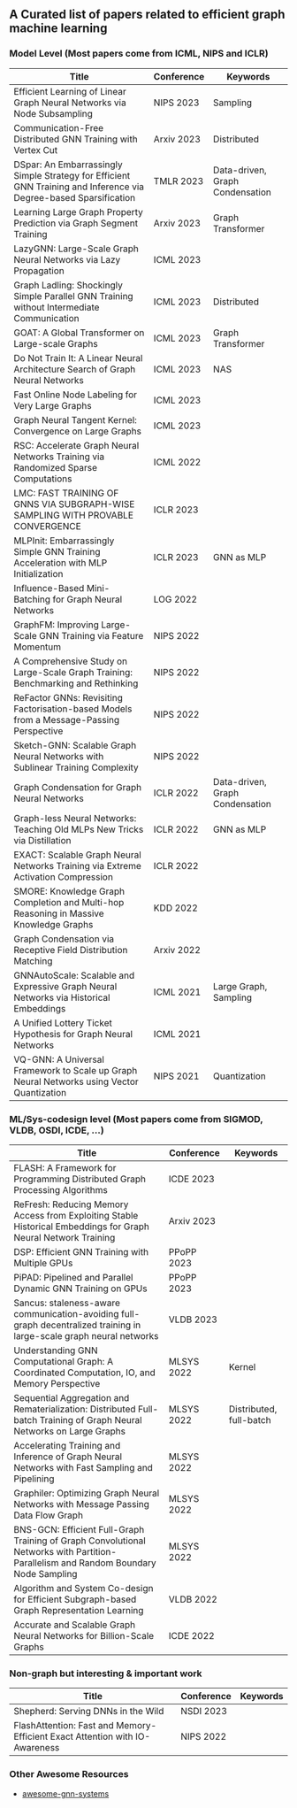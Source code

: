 ## A Curated list of papers related to efficient graph machine learning


### Model Level (Most papers come from ICML, NIPS and ICLR)
| **Title**                                                                                 | **Conference** | **Keywords**          |
|-------------------------------------------------------------------------------------------|----------------|-----------------------|
| Efficient Learning of Linear Graph Neural Networks via Node Subsampling                   | NIPS 2023      | Sampling              |
| Communication-Free Distributed GNN Training with Vertex Cut                               | Arxiv 2023     | Distributed           |
| DSpar: An Embarrassingly Simple Strategy for Efficient GNN Training and Inference via Degree-based Sparsification | TMLR 2023 | Data-driven, Graph Condensation|
| Learning Large Graph Property Prediction via Graph Segment Training                       | Arxiv 2023     | Graph Transformer     |
| LazyGNN: Large-Scale Graph Neural Networks via Lazy Propagation                           | ICML 2023      |                       |
| Graph Ladling: Shockingly Simple Parallel GNN Training without Intermediate Communication | ICML 2023      | Distributed           |
| GOAT: A Global Transformer on Large-scale Graphs                                          | ICML 2023      | Graph Transformer     |
| Do Not Train It: A Linear Neural Architecture Search of Graph Neural Networks             | ICML 2023      | NAS                   |
| Fast Online Node Labeling for Very Large Graphs                                           | ICML 2023      |                       |
| Graph Neural Tangent Kernel: Convergence on Large Graphs                                  | ICML 2023      |                       |
| RSC: Accelerate Graph Neural Networks Training via Randomized Sparse Computations         | ICML 2022      |                       | 
| LMC: FAST TRAINING OF GNNS VIA SUBGRAPH-WISE SAMPLING WITH PROVABLE CONVERGENCE           | ICLR 2023      |                       |
| MLPInit: Embarrassingly Simple GNN Training Acceleration with MLP Initialization          | ICLR 2023      | GNN as MLP            |
| Influence-Based Mini-Batching for Graph Neural Networks                                   | LOG 2022       |                       | 
| GraphFM: Improving Large-Scale GNN Training via Feature Momentum                          | NIPS 2022      |                       |
| A Comprehensive Study on Large-Scale Graph Training: Benchmarking and Rethinking          | NIPS 2022      |                       |
| ReFactor GNNs: Revisiting Factorisation-based Models from a Message-Passing Perspective   | NIPS 2022      |                       |
| Sketch-GNN: Scalable Graph Neural Networks with Sublinear Training Complexity             | NIPS 2022      |                       |
| Graph Condensation for Graph Neural Networks                                              | ICLR 2022      | Data-driven, Graph Condensation |
|Graph-less Neural Networks: Teaching Old MLPs New Tricks via Distillation                  | ICLR 2022      | GNN as MLP            |
| EXACT: Scalable Graph Neural Networks Training via Extreme Activation Compression         | ICLR 2022      |                       | 
| SMORE: Knowledge Graph Completion and Multi-hop Reasoning in Massive Knowledge Graphs     | KDD 2022 | | 
| Graph Condensation via Receptive Field Distribution Matching                              | Arxiv 2022     |                        |
| GNNAutoScale: Scalable and Expressive Graph Neural Networks via Historical Embeddings      | ICML 2021     | Large Graph, Sampling |
| A Unified Lottery Ticket Hypothesis for Graph Neural Networks                             | ICML 2021      |                       |
| VQ-GNN: A Universal Framework to Scale up Graph Neural Networks using Vector Quantization | NIPS 2021      | Quantization          |






### ML/Sys-codesign level (Most papers come from SIGMOD, VLDB, OSDI, ICDE, ...)

| **Title**                                                                                 | **Conference** | **Keywords**          |
|-------------------------------------------------------------------------------------------|----------------|-----------------------|
|FLASH: A Framework for Programming Distributed Graph Processing Algorithms                 | ICDE 2023      |                       |   
| ReFresh: Reducing Memory Access from Exploiting Stable Historical Embeddings for Graph Neural Network Training | Arxiv 2023 | |
| DSP: Efficient GNN Training with Multiple GPUs                                            | PPoPP 2023     |                       |
| PiPAD: Pipelined and Parallel Dynamic GNN Training on GPUs                                | PPoPP 2023     |                       |
| Sancus: staleness-aware communication-avoiding full-graph decentralized training in large-scale graph neural networks | VLDB 2023  | |
| Understanding GNN Computational Graph: A Coordinated Computation, IO, and Memory Perspective| MLSYS 2022   | Kernel                |
| Sequential Aggregation and Rematerialization: Distributed Full-batch Training of Graph Neural Networks on Large Graphs | MLSYS 2022 | Distributed, full-batch | 
| Accelerating Training and Inference of Graph Neural Networks with Fast Sampling and Pipelining | MLSYS 2022 |                      | 
| Graphiler: Optimizing Graph Neural Networks with Message Passing Data Flow Graph          | MLSYS 2022     |                       | 
| BNS-GCN: Efficient Full-Graph Training of Graph Convolutional Networks with Partition-Parallelism and Random Boundary Node Sampling | MLSYS 2022 | |
| Algorithm and System Co-design for Efficient Subgraph-based Graph Representation Learning | VLDB 2022      |                       |
| Accurate and Scalable Graph Neural Networks for Billion-Scale Graphs                      | ICDE 2022      |                       |


### Non-graph but interesting & important work
| **Title**                                                                                 | **Conference** | **Keywords**          |
|-------------------------------------------------------------------------------------------|----------------|-----------------------|
| Shepherd: Serving DNNs in the Wild                                                        | NSDI 2023      |                       |
| FlashAttention: Fast and Memory-Efficient Exact Attention with IO-Awareness               | NIPS 2022      |                       |


### Other Awesome Resources

* [awesome-gnn-systems](https://github.com/chwan1016/awesome-gnn-systems)
